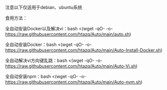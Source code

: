 

注意以下仅适用于debian、ubuntu系统

食用方法：     

全自动安装Docker以及解决vi：bash <(wget -qO- -o- https://raw.githubusercontent.com/htazq/Auto/main/auto.sh)

全自动安装Docker：bash <(wget -qO- -o- https://raw.githubusercontent.com/htazq/Auto/main/Auto-Install-Docker.sh)

全自动解决vi方向键乱跳：bash <(wget -qO- -o- https://raw.githubusercontent.com/htazq/Auto/main/Auto-Vi.sh)

全自动安装npm：bash <(wget -qO- -o- https://raw.githubusercontent.com/htazq/Auto/main/Auto-nvm.sh)
